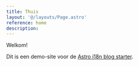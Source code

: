 ```yaml
---
title: Thuis
layout: '@/layouts/Page.astro'
reference: home
description:
---
```

Welkom!

Dit is een demo-site voor de [Astro i18n blog starter](https://github.com/kslstn/astro-i18n-blog-starter).